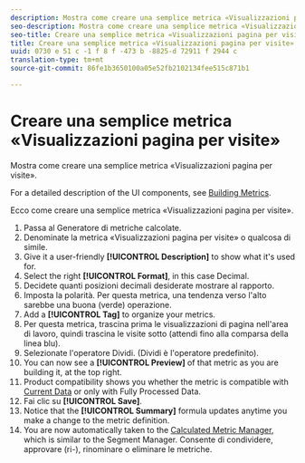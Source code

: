 ```yaml
---
description: Mostra come creare una semplice metrica «Visualizzazioni pagina per visite».
seo-description: Mostra come creare una semplice metrica «Visualizzazioni pagina per visite».
seo-title: Creare una semplice metrica «Visualizzazioni pagina per visite»
title: Creare una semplice metrica «Visualizzazioni pagina per visite»
uuid: 0730 e 51 c -1 f 8 f -473 b -8825-d 72911 f 2944 c
translation-type: tm+mt
source-git-commit: 86fe1b3650100a05e52fb2102134fee515c871b1

---
```



# Creare una semplice metrica «Visualizzazioni pagina per visite»

Mostra come creare una semplice metrica «Visualizzazioni pagina per visite».

For a detailed description of the UI components, see [Building Metrics](../../../../../components/c-calcmetrics/c-workflow/cm-workflow/c-build-metrics/cm-build-metrics.md#concept_5EC82A91EB9C44FC870326C85F9D0B18).

Ecco come creare una semplice metrica «Visualizzazioni pagina per visite».

1. Passa al Generatore di metriche calcolate.
1. Denominate la metrica «Visualizzazioni pagina per visite» o qualcosa di simile.
1. Give it a user-friendly **[!UICONTROL Description]** to show what it's used for.
1. Select the right **[!UICONTROL Format]**, in this case Decimal.
1. Decidete quanti posizioni decimali desiderate mostrare al rapporto.
1. Imposta la polarità. Per questa metrica, una tendenza verso l'alto sarebbe una buona (verde) operazione.
1. Add a **[!UICONTROL Tag]** to organize your metrics.
1. Per questa metrica, trascina prima le visualizzazioni di pagina nell'area di lavoro, quindi trascina le visite sotto (attendi fino alla comparsa della linea blu).
1. Selezionate l'operatore Dividi. (Dividi è l'operatore predefinito).
1. You can now see a **[!UICONTROL Preview]** of that metric as you are building it, at the top right.
1. Product compatibility shows you whether the metric is compatible with [Current Data](https://marketing.adobe.com/resources/help/en_US/reference/data_latency.html) or only with Fully Processed Data.
1. Fai clic su **[!UICONTROL Save]**.
1. Notice that the **[!UICONTROL Summary]** formula updates anytime you make a change to the metric definition.
1. You are now automatically taken to the [Calculated Metric Manager](../../../../../components/c-calcmetrics/c-workflow/cm-workflow/cm-manager.md#concept_BA6815CB06D842D5825766396B691653), which is similar to the Segment Manager. Consente di condividere, approvare (ri-), rinominare o eliminare le metriche.

